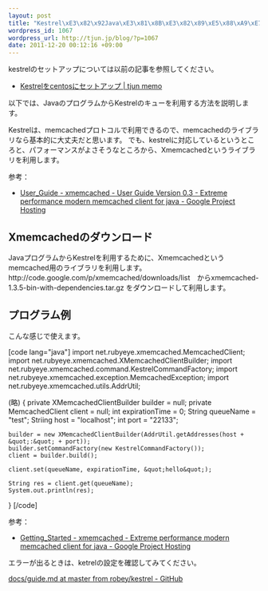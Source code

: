 ```yaml
--- 
layout: post
title: "Kestrel\xE3\x82\x92Java\xE3\x81\x8B\xE3\x82\x89\xE5\x88\xA9\xE7\x94\xA8\xE3\x81\x99\xE3\x82\x8B"
wordpress_id: 1067
wordpress_url: http://tjun.jp/blog/?p=1067
date: 2011-12-20 00:12:16 +09:00
---
```

kestrelのセットアップについては以前の記事を参照してください。
<ul>
	<li><a href="http://tjun.jp/blog/2011/12/kestrel_setup/">Kestrelをcentosにセットアップ | tjun memo</a></li>
</ul>



以下では、JavaのプログラムからKestrelのキューを利用する方法を説明します。

Kestrelは、memcachedプロトコルで利用できるので、memcachedのライブラリなら基本的に大丈夫だと思います。
でも、kestrelに対応しているというところと、パフォーマンスがよさそうなところから、Xmemcachedというライブラリを利用します。

参考：
<ul>
	<li><a href="http://code.google.com/p/xmemcached/wiki/User_Guide#Talk_with_Kestrel">User_Guide - xmemcached - User Guide Version 0.3 - Extreme performance modern memcached client for java - Google Project Hosting</a></li>
</ul>



<h2>Xmemcachedのダウンロード</h2>
JavaプログラムからKestrelを利用するために、Xmemcachedというmemcached用のライブラリを利用します。
http://code.google.com/p/xmemcached/downloads/list　からxmemcached-1.3.5-bin-with-dependencies.tar.gz をダウンロードして利用します。


<h2>プログラム例</h2>
こんな感じで使えます。

[code lang="java"]
import net.rubyeye.xmemcached.MemcachedClient;
import net.rubyeye.xmemcached.XMemcachedClientBuilder;
import net.rubyeye.xmemcached.command.KestrelCommandFactory;
import net.rubyeye.xmemcached.exception.MemcachedException;
import net.rubyeye.xmemcached.utils.AddrUtil;

(略)
{
    private XMemcachedClientBuilder builder = null;
    private MemcachedClient client = null;
    int expirationTime = 0;
    String queueName = &quot;test&quot;;
    Striing host = &quot;localhost&quot;;
    int port = &quot;22133&quot;;
  
    builder = new XMemcachedClientBuilder(AddrUtil.getAddresses(host + &quot;:&quot; + port));
    builder.setCommandFactory(new KestrelCommandFactory());
    client = builder.build();

    client.set(queueName, expirationTime, &quot;hello&quot;);

    String res = client.get(queueName);
    System.out.println(res);
}
[/code]

参考：
<ul>
	<li><a href="http://code.google.com/p/xmemcached/wiki/Getting_Started#Talk_with_Kestrel">Getting_Started - xmemcached - Extreme performance modern memcached client for java - Google Project Hosting</a></li>
</ul>


エラーが出るときは、ketrelの設定を確認してみてください。

<a href="https://github.com/robey/kestrel/blob/master/docs/guide.md">docs/guide.md at master from robey/kestrel - GitHub</a>
